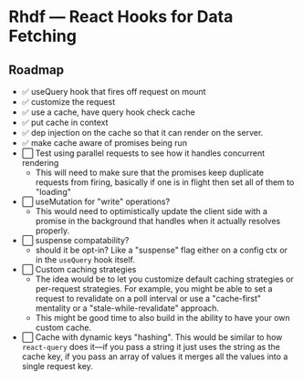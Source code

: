 # Rhdf — React Hooks for Data Fetching

## Roadmap

- ✅ useQuery hook that fires off request on mount
- ✅ customize the request
- ✅ use a cache, have query hook check cache
- ✅ put cache in context
- ✅ dep injection on the cache so that it can render on the server.
- ✅ make cache aware of promises being run
- ⬜️ Test using parallel requests to see how it handles concurrent rendering
  - This will need to make sure that the promises keep duplicate requests from firing, basically if one is in flight then set all of them to "loading"
- ⬜️ useMutation for "write" operations?
  - This would need to optimistically update the client side with a promise in the background that handles when it actually resolves properly.
- ⬜️ suspense compatability?
  - should it be opt-in? Like a "suspense" flag either on a config ctx or in the `useQuery` hook itself.
- ⬜️ Custom caching strategies
   - The idea would be to let you customize default caching strategies or per-request strategies. For example, you might be able to set a request to revalidate on a poll interval or use a "cache-first" mentality or a "stale-while-revalidate" approach.
   - This might be good time to also build in the ability to have your own custom cache.
- ⬜️ Cache with dynamic keys "hashing". This would be similar to how `react-query` does it—if you pass a string it just uses the string as the cache key, if you pass an array of values it merges all the values into a single request key.

